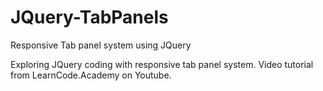 # JQuery-TabPanels
Responsive Tab panel system using JQuery

Exploring JQuery coding with responsive tab panel system. Video tutorial from LearnCode.Academy on Youtube.
